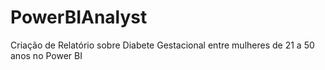 # PowerBIAnalyst
Criação de Relatório sobre Diabete Gestacional entre mulheres de 21 a 50 anos no  Power BI 

